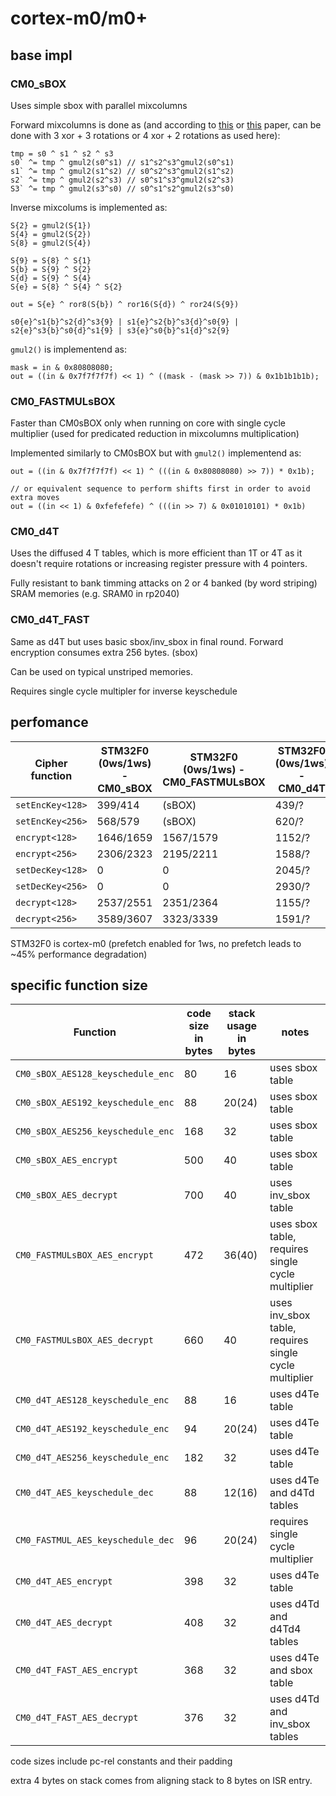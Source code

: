# cortex-m0/m0+

## base impl

### CM0_sBOX

Uses simple sbox with parallel mixcolumns

Forward mixcolumns is done as (and according to [this](http://www.wseas.us/e-library/conferences/2009/moscow/AIC/AIC44.pdf)
or [this](https://www.researchgate.net/publication/221002183_Efficient_AES_implementations_for_ARM_based_platforms) 
paper, can be done with 3 xor + 3 rotations or 4 xor + 2 rotations as used here):

```
tmp = s0 ^ s1 ^ s2 ^ s3
s0` ^= tmp ^ gmul2(s0^s1) // s1^s2^s3^gmul2(s0^s1)
s1` ^= tmp ^ gmul2(s1^s2) // s0^s2^s3^gmul2(s1^s2)
s2` ^= tmp ^ gmul2(s2^s3) // s0^s1^s3^gmul2(s2^s3)
S3` ^= tmp ^ gmul2(s3^s0) // s0^s1^s2^gmul2(s3^s0)
```

Inverse mixcolums is implemented as:

```
S{2} = gmul2(S{1})
S{4} = gmul2(S{2})
S{8} = gmul2(S{4})

S{9} = S{8} ^ S{1}
S{b} = S{9} ^ S{2}
S{d} = S{9} ^ S{4}
S{e} = S{8} ^ S{4} ^ S{2}

out = S{e} ^ ror8(S{b}) ^ ror16(S{d}) ^ ror24(S{9})

s0{e}^s1{b}^s2{d}^s3{9} | s1{e}^s2{b}^s3{d}^s0{9} | s2{e}^s3{b}^s0{d}^s1{9} | s3{e}^s0{b}^s1{d}^s2{9}
```

`gmul2()` is implementend as:

```
mask = in & 0x80808080;
out = ((in & 0x7f7f7f7f) << 1) ^ ((mask - (mask >> 7)) & 0x1b1b1b1b);
```

### CM0_FASTMULsBOX

Faster than CM0sBOX only when running on core with single cycle multiplier (used for predicated reduction in mixcolumns multiplication)

Implemented similarly to CM0sBOX but with `gmul2()` implementend as:

```
out = ((in & 0x7f7f7f7f) << 1) ^ (((in & 0x80808080) >> 7)) * 0x1b);

// or equivalent sequence to perform shifts first in order to avoid extra moves
out = ((in << 1) & 0xfefefefe) ^ (((in >> 7) & 0x01010101) * 0x1b)
```

### CM0_d4T

Uses the diffused 4 T tables, which is more efficient than 1T or 4T as it doesn't require
rotations or increasing register pressure with 4 pointers.

Fully resistant to bank timming attacks on 2 or 4 banked (by word
striping) SRAM memories (e.g. SRAM0 in rp2040)

### CM0_d4T_FAST

Same as d4T but uses basic sbox/inv_sbox in final round.
Forward encryption consumes extra 256 bytes. (sbox)

Can be used on typical unstriped memories.

Requires single cycle multipler for inverse keyschedule

## perfomance

| Cipher function  | STM32F0 (0ws/1ws) - CM0_sBOX | STM32F0 (0ws/1ws) - CM0_FASTMULsBOX | STM32F0 (0ws/1ws) - CM0_d4T | STM32F0 (0ws/1ws) - CM0_d4T_FAST |
|------------------|------------------------------|-------------------------------------|------------------------------|------------------------------|
| `setEncKey<128>` | 399/414 | (sBOX) | 439/? | (d4T) |
| `setEncKey<256>` | 568/579 | (sBOX) | 620/? | (d4T) |
| `encrypt<128>`   | 1646/1659 | 1567/1579 | 1152/? | 1138/? |
| `encrypt<256>`   | 2306/2323 | 2195/2211 | 1588/? | 1574/? |
| `setDecKey<128>` | 0 | 0 | 2045/? | 1941/? |
| `setDecKey<256>` | 0 | 0 | 2930/? | 2778/? |
| `decrypt<128>`   | 2537/2551 | 2351/2364 | 1155/? | 1132/? |
| `decrypt<256>`   | 3589/3607 | 3323/3339 | 1591/? | 1568/? |

STM32F0 is cortex-m0 (prefetch enabled for 1ws, no prefetch leads to ~45% performance degradation)


## specific function size

| Function | code size in bytes | stack usage in bytes | notes |
|----------|--------------------|----------------------|-------|
| `CM0_sBOX_AES128_keyschedule_enc` | 80 | 16 | uses sbox table |
| `CM0_sBOX_AES192_keyschedule_enc` | 88 | 20(24) | uses sbox table |
| `CM0_sBOX_AES256_keyschedule_enc` | 168 | 32 | uses sbox table |
| `CM0_sBOX_AES_encrypt` | 500 | 40 | uses sbox table |
| `CM0_sBOX_AES_decrypt` | 700 | 40 | uses inv_sbox table |
| `CM0_FASTMULsBOX_AES_encrypt` | 472 | 36(40) | uses sbox table, requires single cycle multiplier |
| `CM0_FASTMULsBOX_AES_decrypt` | 660 | 40 | uses inv_sbox table, requires single cycle multiplier |
| `CM0_d4T_AES128_keyschedule_enc` | 88 | 16 | uses d4Te table |
| `CM0_d4T_AES192_keyschedule_enc` | 94 | 20(24) | uses d4Te table |
| `CM0_d4T_AES256_keyschedule_enc` | 182 | 32 | uses d4Te table |
| `CM0_d4T_AES_keyschedule_dec` | 88 | 12(16) | uses d4Te and d4Td tables |
| `CM0_FASTMUL_AES_keyschedule_dec` | 96 | 20(24) | requires single cycle multiplier |
| `CM0_d4T_AES_encrypt` | 398 | 32 | uses d4Te table |
| `CM0_d4T_AES_decrypt` | 408 | 32 | uses d4Td and d4Td4 tables |
| `CM0_d4T_FAST_AES_encrypt` | 368 | 32 | uses d4Te and sbox table |
| `CM0_d4T_FAST_AES_decrypt` | 376 | 32 | uses d4Td and inv_sbox tables |

code sizes include pc-rel constants and their padding

extra 4 bytes on stack comes from aligning stack to 8 bytes on ISR entry.
